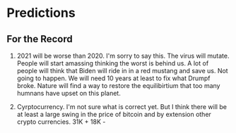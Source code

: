 # Predictions
## For the Record

1. 2021 will be worse than 2020. I'm sorry to say this. The virus will mutate.  People will start amassing thinking the worst is behind us. A lot of people will think that Biden will ride in in a red mustang and save us. Not going to happen.  We will need 10 years at least to fix what Drumpf broke.   Nature will find a way to restore the equilibirtium that too many humnans have upset on this planet.

2. Cyrptocurrency.  I'm not sure what is correct yet. But I think there will be at least a large swing in the price of bitcoin and by extension other crypto currencies. 31K +
18K -
